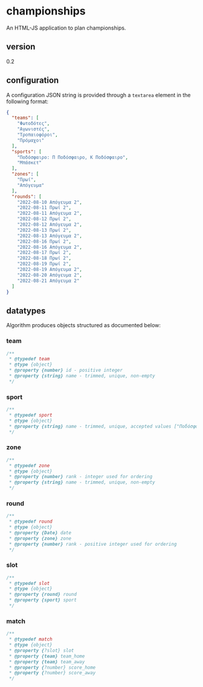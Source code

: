 # championships
An HTML-JS application to plan championships.

## version

0.2

## configuration

A configuration JSON string is provided through a `textarea` element in the following format:

```json
{
  "teams": [
    "Φωτοδότες",
    "Αγωνιστές",
    "Τροπαιοφόροι",
    "Πρόμαχοι"
  ],
  "sports": [
    "Ποδόσφαιρο: Π Ποδόσφαιρο, Κ Ποδόσφαιρο",
    "Μπάσκετ"
  ],
  "zones": [
    "Πρωί",
    "Απόγευμα"
  ],
  "rounds": [
    "2022-08-10 Απόγευμα 2",
    "2022-08-11 Πρωί 2",
    "2022-08-11 Απόγευμα 2",
    "2022-08-12 Πρωί 2",
    "2022-08-12 Απόγευμα 2",
    "2022-08-13 Πρωί 2",
    "2022-08-13 Απόγευμα 2",
    "2022-08-16 Πρωί 2",
    "2022-08-16 Απόγευμα 2",
    "2022-08-17 Πρωί 2",
    "2022-08-18 Πρωί 2",
    "2022-08-19 Πρωί 2",
    "2022-08-19 Απόγευμα 2",
    "2022-08-20 Απόγευμα 2",
    "2022-08-21 Απόγευμα 2"
  ]
}
```

## datatypes

Algorithm produces objects structured as documented below:

### team

```js
/**
 * @typedef team
 * @type {object}
 * @property {number} id - positive integer
 * @property {string} name - trimmed, unique, non-empty
 */
```

### sport

```js
/**
 * @typedef sport
 * @type {object}
 * @property {string} name - trimmed, unique, accepted values ["Ποδόσφαιρο", "Μπάσκετ"]
 */
```

### zone

```js
/**
 * @typedef zone
 * @type {object}
 * @property {number} rank - integer used for ordering
 * @property {string} name - trimmed, unique, non-empty
 */
```

### round

```js
/**
 * @typedef round
 * @type {object}
 * @property {Date} date
 * @property {zone} zone
 * @property {number} rank - positive integer used for ordering
 */
```

### slot

```js
/**
 * @typedef slot
 * @type {object}
 * @property {round} round
 * @property {sport} sport
 */
```

### match

```js
/**
 * @typedef match
 * @type {object}
 * @property {?slot} slot
 * @property {team} team_home
 * @property {team} team_away
 * @property {?number} score_home
 * @property {?number} score_away
 */
```
